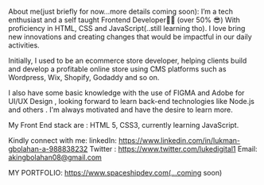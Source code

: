 About me(just briefly for now...more details coming soon):
I’m a tech enthusiast and a self taught Frontend Developer👨‍💻 (over 50% 😎) With proficiency in HTML, CSS and JavaScript(..still learning tho).
I love bring new innovations and creating changes that would be impactful in our daily activities. 

Initially, I used to be an ecommerce store developer, helping clients build and develop a profitable online store using CMS platforms such as Wordpress, Wix, Shopify, Godaddy and so on.

I also have some basic knowledge with the use of FIGMA and Adobe for UI/UX Design , looking forward to learn back-end technologies like Node.js and others . 
I'm always motivated and have the desire to learn more.

My Front End stack are :
HTML 5, CSS3, currently learning JavaScript.


Kindly connect with me:
linkedIn: https://www.linkedin.com/in/lukman-gbolahan-a-988838232
Twitter : https://www.twitter.com/lukedigital1 
Email: akingbolahan08@gmail.com

MY PORTFOLIO:
https://www.spaceshipdev.com(...coming soon)

